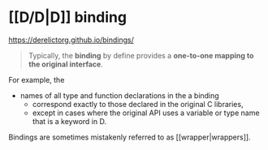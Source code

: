 # [[D/D|D]] binding

https://derelictorg.github.io/bindings/

> Typically, the **binding** by define provides a **one-to-one mapping to the original interface**.

For example, the 
- names of all type and function declarations in the a binding
	- correspond exactly to those declared in the original C libraries, 
	- except in cases where the original API uses a variable or type name that is a keyword in D.

Bindings are sometimes mistakenly referred to as [[wrapper|wrappers]].
